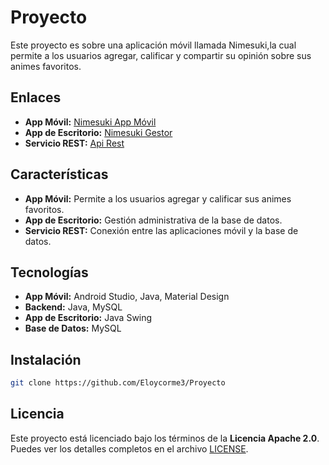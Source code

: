 # Proyecto
Este proyecto es sobre una aplicación móvil llamada Nimesuki,la cual permite a los usuarios agregar, calificar y compartir su opinión sobre sus animes favoritos.

## Enlaces
- **App Móvil:** [Nimesuki App Móvil](./NimesukiApp)
- **App de Escritorio:** [Nimesuki Gestor](./Nimesuki_App)
- **Servicio REST:** [Api Rest](./Nimesuki_Api_Rest)

## Características
- **App Móvil:** Permite a los usuarios agregar y calificar sus animes favoritos.
- **App de Escritorio:** Gestión administrativa de la base de datos.
- **Servicio REST:** Conexión entre las aplicaciones móvil y la base de datos.
  
## Tecnologías
- **App Móvil:** Android Studio, Java, Material Design
- **Backend:** Java, MySQL
- **App de Escritorio:** Java Swing
- **Base de Datos:** MySQL

## Instalación
```bash
git clone https://github.com/Eloycorme3/Proyecto
```

## Licencia
Este proyecto está licenciado bajo los términos de la **Licencia Apache 2.0**.  
Puedes ver los detalles completos en el archivo [LICENSE](./LICENSE).
